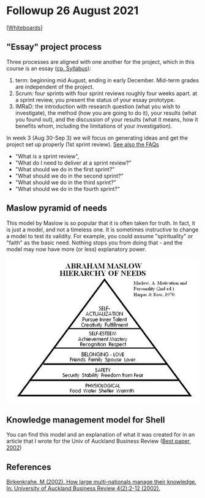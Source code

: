 
# Followup 26 August 2021

[[Whiteboards](https://drive.google.com/drive/folders/1EeyhVk4dj-UkqufAVZDstqqnFv0eqh1E?usp=sharing)]


## "Essay" project process

Three processes are aligned with one another for the project,
which in this course is an essay ([cp. Syllabus](https://github.com/birkenkrahe/mod482/blob/main/syllabus.md#grading-system)):

1.  term: beginning mid August, ending in early December. Mid-term
    grades are independent of the project.
2.  Scrum: four sprints with four sprint reviews roughly four weeks
    apart. at a sprint review, you present the status of your essay
    prototype.
3.  IMRaD: the introduction with research question (what you wish
    to investigate), the method (how you are going to do it), your
    results (what you found out), and the discussion of your
    results (what it means, how it benefits whom, including the
    limitations of your investigation).

In week 3 (Aug 30-Sep 3) we will focus on generating ideas and get
the project set up properly (1st sprint review). [See also the FAQs](https://github.com/birkenkrahe/org/blob/master/FAQ.md)

-   "What is a sprint review",
-   "What do I need to deliver at a sprint review?"
-   "What should we do in the first sprint?"
-   "What should we do in the second sprint?"
-   "What should we do in the third sprint?"
-   "What should we do in the fourth sprint?"


## Maslow pyramid of needs

This model by Maslow is so popular that it is often taken for
truth. In fact, it is just a model, and not a timeless one. It is
sometimes instructive to change a model to test its validity. For
example, you could assume "spirituality" or "faith" as the basic
need. Nothing stops you from doing that - and the model may now
have more (or less) explanatory power.

![img](./img/Maslow.jpg)


## Knowledge management model for Shell

You can find this model and an explanation of what it was created
for in an article that I wrote for the Univ of Auckland Business
Review ([Best paper, 2002](#org7382ccd))


## References

<a id="org7382ccd"></a> [Birkenkrahe, M (2002). How large
multi-nationals manage their knowledge. In: University of Auckland
Business Review 4(2):2-12 (2002).](http://www.thebookshelf.auckland.ac.nz/docs/UABusReview/2002_04_i02-02-birkenkrahe.pdf)

